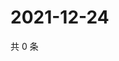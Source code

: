 # 2021-12-24

共 0 条

<!-- BEGIN WEIBO -->
<!-- 最后更新时间 Fri Dec 24 2021 04:15:32 GMT+0800 (China Standard Time) -->

<!-- END WEIBO -->
